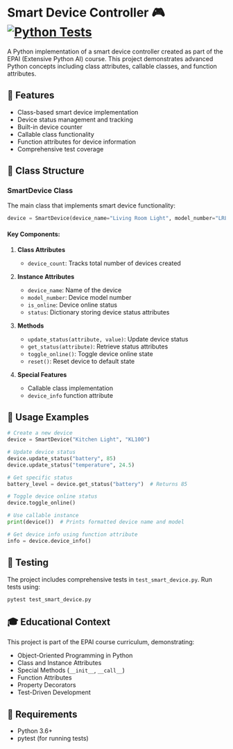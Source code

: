 # Smart Device Controller 🎮 [![Python Tests](https://github.com/The-School-of-AI/epai-s19/actions/workflows/python-app-1.yml/badge.svg)](https://github.com/The-School-of-AI/epai-s19/actions/workflows/python-app-1.yml)
A Python implementation of a smart device controller created as part of the EPAI (Extensive Python AI) course. This project demonstrates advanced Python concepts including class attributes, callable classes, and function attributes.

## 🌟 Features

- Class-based smart device implementation
- Device status management and tracking
- Built-in device counter
- Callable class functionality
- Function attributes for device information
- Comprehensive test coverage

## 🧩 Class Structure

### SmartDevice Class
The main class that implements smart device functionality:

```python
device = SmartDevice(device_name="Living Room Light", model_number="LRL001", is_online=False)
```

#### Key Components:

1. **Class Attributes**
   - `device_count`: Tracks total number of devices created

2. **Instance Attributes**
   - `device_name`: Name of the device
   - `model_number`: Device model number
   - `is_online`: Device online status
   - `status`: Dictionary storing device status attributes

3. **Methods**
   - `update_status(attribute, value)`: Update device status
   - `get_status(attribute)`: Retrieve status attributes
   - `toggle_online()`: Toggle device online state
   - `reset()`: Reset device to default state

4. **Special Features**
   - Callable class implementation
   - `device_info` function attribute

## 🚀 Usage Examples

```python
# Create a new device
device = SmartDevice("Kitchen Light", "KL100")

# Update device status
device.update_status("battery", 85)
device.update_status("temperature", 24.5)

# Get specific status
battery_level = device.get_status("battery")  # Returns 85

# Toggle device online status
device.toggle_online()

# Use callable instance
print(device())  # Prints formatted device name and model

# Get device info using function attribute
info = device.device_info()
```

## 🧪 Testing

The project includes comprehensive tests in `test_smart_device.py`. Run tests using:

```bash
pytest test_smart_device.py
```

## 🎓 Educational Context

This project is part of the EPAI course curriculum, demonstrating:
- Object-Oriented Programming in Python
- Class and Instance Attributes
- Special Methods (`__init__`, `__call__`)
- Function Attributes
- Property Decorators
- Test-Driven Development

## 📝 Requirements

- Python 3.6+
- pytest (for running tests)

